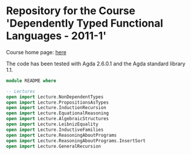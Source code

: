 # Repository for the Course 'Dependently Typed Functional Languages - 2011-1'

Course home page:
[here](http://www1.eafit.edu.co/asr/courses/dependently-typed-functional-languages/index.html)

The code has been tested with Agda 2.6.0.1 and the Agda standard
library 1.1.

```agda
module README where

-- Lectures
open import Lecture.NonDependentTypes
open import Lecture.PropositionsAsTypes
open import Lecture.InductionRecursion
open import Lecture.EquationalReasoning
open import Lecture.AlgebraicStructures
open import Lecture.LeibnizEquality
open import Lecture.InductiveFamilies
open import Lecture.ReasoningAboutPrograms
open import Lecture.ReasoningAboutPrograms.InsertSort
open import Lecture.GeneralRecursion
```
